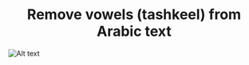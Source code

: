 <h1 style="text-align: center; font-weight: bold;">
  Remove vowels (tashkeel) from Arabic text
</h1>

![Alt text](https://github.com/user-attachments/assets/8cd0bd2b-56b8-4f60-b4c7-8af28afb94d8)
